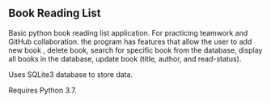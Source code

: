 ## Book Reading List

Basic python book reading list application. For practicing teamwork and GitHub collaboration.
the program has features that allow the user to add new book , delete book, search for specific book from the database, display all books in the database, update book (title, author, and read-status).  

Uses SQLite3 database to store data. 

Requires Python 3.7.